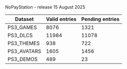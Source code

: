 NoPayStation - release 15 August 2025

|  Dataset  |Valid entries|Pending entries|
|-----------|-------------|---------------|
| PS3_GAMES |     8076    |      1321     |
|  PS3_DLCS |    11984    |     11078     |
| PS3_THEMES|     938     |      722      |
|PS3_AVATARS|     1605    |      1456     |
| PS3_DEMOS |     489     |       23      |